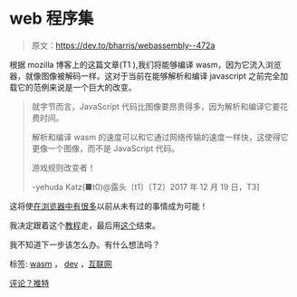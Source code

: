 # web 程序集

> 原文：<https://dev.to/bharris/webassembly--472a>

根据 mozilla 博客上的这篇文章(T1 ),我们将能够编译 wasm，因为它流入浏览器，就像图像被解码一样。这对于当前在能够解析和编译 javascript 之前完全加载它的范例来说是一个巨大的改变。

> 就字节而言，JavaScript 代码比图像要昂贵得多，因为解析和编译它要花费时间。
> 
> 解析和编译 wasm 的速度可以和它通过网络传输的速度一样快，这使得它更像一个图像，而不是 JavaScript 代码。
> 
> 游戏规则改变者！
> 
> -yehuda Katz(■t0)@露头〔t1〕〔T2〕2017 年 12 月 19 日，T3]

这将使[在浏览器中有很多](https://github.com/WebAssembly/design/blob/master/UseCases.md)以前从未有过的事情成为可能！

我决定跟着这个[教程](http://webassembly.org/getting-started/developers-guide/)走，最后用[这个](https://tilde.team/~ben/wasm/hello.html)结束。

我不知道下一步该怎么办。有什么想法吗？

标签: [wasm](//tag_wasm.html) ， [dev](//tag_dev.html) ，[互联网](//tag_internet.html)

[评论？推特](http://twitter.com/intent/tweet?url=https://tilde.team/~ben/blog/webassembly.html&text=<Type%20your%20comment%20here%20but%20please%20leave%20the%20URL%20so%20that%20other%20people%20can%20follow%20the%20comments>&via=nebsirrah)